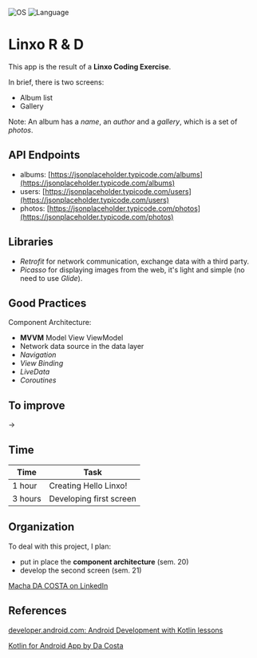![OS](https://badgen.net/badge/OS/Android?icon=https://raw.githubusercontent.com/androiddevnotes/awesome-android-kotlin-apps/master/assets/android.svg&color=3ddc84)
![Language](https://img.shields.io/github/languages/top/cortinico/kotlin-android-template?color=blue&logo=kotlin)

# Linxo R & D
This app is the result of a **Linxo Coding Exercise**.

In brief, there is two screens:
 * Album list
 * Gallery

Note: An album has a _name_, an _author_ and a _gallery_, which is a set of _photos_.

## API Endpoints
* albums: [https://jsonplaceholder.typicode.com/albums](https://jsonplaceholder.typicode.com/albums)
* users: [https://jsonplaceholder.typicode.com/users](https://jsonplaceholder.typicode.com/users)
* photos: [https://jsonplaceholder.typicode.com/photos](https://jsonplaceholder.typicode.com/photos)

## Libraries
* _Retrofit_ for network communication, exchange data with a third party.
* _Picasso_ for displaying images from the web, it's light and simple (no need to use _Glide_).

## Good Practices

Component Architecture:
* **MVVM** Model View ViewModel
* Network data source in the data layer
* _Navigation_
* _View Binding_
* _LiveData_
* _Coroutines_

## To improve
-> 

## Time
| Time | Task |
|------|------|
|1 hour | Creating Hello Linxo! |
|3 hours| Developing first screen |

## Organization
To deal with this project, I plan:
* put in place the **component architecture** (sem. 20)
* develop the second screen (sem. 21)

[Macha DA COSTA on LinkedIn](https://www.linkedin.com/in/MachaDaCosta/)

## References
[developer.android.com: Android Development with Kotlin lessons](https://developer.android.com/courses/android-development-with-kotlin/course?utm_source=dac&utm_medium=website&utm_campaign=edu)

[Kotlin for Android App by Da Costa](https://www.chillcoding.com/app/kotlin-for-android/)

